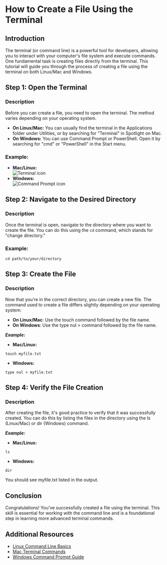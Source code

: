 # How to Create a File Using the Terminal

## Introduction
The terminal (or command line) is a powerful tool for developers, allowing you to interact with your computer's file system and execute commands. One fundamental task is creating files directly from the terminal. This tutorial will guide you through the process of creating a file using the terminal on both Linux/Mac and Windows.

## Step 1: Open the Terminal
### Description
Before you can create a file, you need to open the terminal. The method varies depending on your operating system.

+ **On Linux/Mac:** You can usually find the terminal in the Applications folder under Utilities, or by searching for "Terminal" in Spotlight on Mac.
+ **On Windows:** You can use Command Prompt or PowerShell. Open it by searching for "cmd" or "PowerShell" in the Start menu.

### Example:
+ **Mac/Linux:**  
  ![Terminal icon](https://images.unsplash.com/photo-1493020258366-be3ead1b3027?q=80&w=2960&auto=format&fit=crop&ixlib=rb-4.0.3&ixid=M3wxMjA3fDB8MHxwaG90by1wYWdlfHx8fGVufDB8fHx8fA%3D%3D)  
+ **Windows:**  
  ![Command Prompt icon](https://static1.howtogeekimages.com/wordpress/wp-content/uploads/2024/04/a-laptop-screen-with-the-bat-file-icon-and-the-command-prompt-open.jpg)

## Step 2: Navigate to the Desired Directory
### Description
Once the terminal is open, navigate to the directory where you want to create the file. You can do this using the `cd` command, which stands for "change directory."

### Example:
```
cd path/to/your/directory
```

## Step 3: Create the File
### Description
Now that you’re in the correct directory, you can create a new file. The command used to create a file differs slightly depending on your operating system:

+ **On Linux/Mac**: Use the touch command followed by the file name.
+ **On Windows**: Use the type nul > command followed by the file name.

***Example:***

+ **Mac/Linux:**
```
touch myfile.txt
```

+ **Windows:**
```
type nul > myfile.txt
```

## Step 4: Verify the File Creation
### Description
After creating the file, it's good practice to verify that it was successfully created. You can do this by listing the files in the directory using the ls (Linux/Mac) or dir (Windows) command.

***Example:***

+ **Mac/Linux:**
```
ls
```
+ **Windows:**
```
dir
```

You should see myfile.txt listed in the output.

## Conclusion
Congratulations! You’ve successfully created a file using the terminal. This skill is essential for working with the command line and is a foundational step in learning more advanced terminal commands.

## Additional Resources
+ [Linux Command Line Basics](https://linuxcommand.org/)
+ [Mac Terminal Commands](https://support.apple.com/guide/terminal/execute-commands-and-run-tools-apdb66b5242-0d18-49fc-9c47-a2498b7c91d5/mac)
+ [Windows Command Prompt Guide](https://learn.microsoft.com/en-us/windows-server/administration/windows-commands/windows-commands)